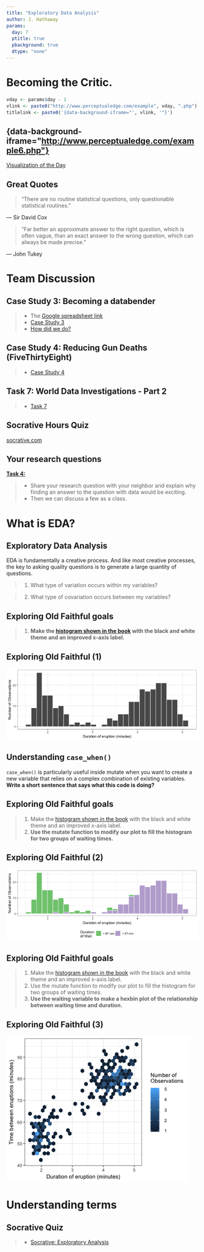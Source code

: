 ```yaml
---
title: "Exploratory Data Analysis"
author: J. Hathaway
params:
  day: 7
  ptitle: true
  pbackground: true
  dtype: "none"
---
```



# Becoming the Critic.


```r
vday <- params$day - 1
vlink <- paste0("http://www.perceptualedge.com/example", vday, ".php")
titlelink <- paste0('{data-background-iframe="', vlink, '"}')
```

## {data-background-iframe="http://www.perceptualedge.com/example6.php"}

[Visualization of the Day](http://www.perceptualedge.com/example6.php)

## Great Quotes

> “There are no routine statistical questions, only questionable statistical routines.” 

— Sir David Cox

> “Far better an approximate answer to the right question, which is often vague, than an exact answer to the wrong question, which can always be made precise.” 

— John Tukey









# Team Discussion



## Case Study 3: Becoming a databender

> - The [Google spreadsheet link](https://docs.google.com/spreadsheets/d/1MQtkBWuxla9wITp0BzUTCjbmlvi9j9EiDLIXw7K3UBE/edit?usp=sharing)
> - [Case Study 3](https://byuistats.github.io/M335/weekly_projects/cs03_details.html)
> - [How did we do?](https://github.com/BYUI335/hathaway)




## Case Study 4: Reducing Gun Deaths (FiveThirtyEight)
> - [Case Study 4](https://byuistats.github.io/M335/weekly_projects/cs04_details.html)




## Task 7: World Data Investigations - Part 2
> - [Task 7](https://byuistats.github.io/M335/class_tasks/task07_details.html)










## Socrative Hours Quiz

[socrative.com](https://socrative.com)

## Your research questions

**[Task 4:](https://byuistats.github.io/M335/class_tasks/task04_details.html)**

> - Share your research question with your neighbor and explain why finding an answer to the question with data would be exciting.
> - Then we can discuss a few as a class.

# What is EDA?

## Exploratory Data Analysis

EDA is fundamentally a creative process. And like most creative processes, the key to asking quality questions is to generate a large quantity of questions.
 
> 1. What type of variation occurs within my variables?

> 2. What type of covariation occurs between my variables?

## Exploring Old Faithful goals

> 1. **Make the [histogram shown in the book](http://r4ds.had.co.nz/EDA_files/figure-html/unnamed-chunk-9-1.png) with the black and white theme and an improved x-axis label.**

## Exploring Old Faithful (1)

![](day_7_files/figure-revealjs/example2-1.png)

## Understanding `case_when()`

`case_when()` is particularly useful inside mutate when you want to create a new variable that relies on a complex combination of existing variables. **Write a short sentence that says what this code is doing?**






## Exploring Old Faithful goals

> 1. Make the [histogram shown in the book](http://r4ds.had.co.nz/EDA_files/figure-html/unnamed-chunk-9-1.png) with the black and white theme and an improved x-axis label.
> 2. **Use the mutate function to modify our plot to fill the histogram for two groups of waiting times.**



## Exploring Old Faithful (2)


![](day_7_files/figure-revealjs/thestuf33-1.png)

## Exploring Old Faithful goals

> 1. Make the [histogram shown in the book](http://r4ds.had.co.nz/EDA_files/figure-html/unnamed-chunk-9-1.png) with the black and white theme and an improved x-axis label.
> 2. Use the mutate function to modify our plot to fill the histogram for two groups of waiting times.
> 3. **Use the waiting variable to make a hexbin plot of the relationship between waiting time and duration.**


## Exploring Old Faithful (3)

![](day_7_files/figure-revealjs/realldkdjf-1.png)

# Understanding terms

## Socrative Quiz

> - [Socrative: Exploratory Analysis](https://socrative.com/)






